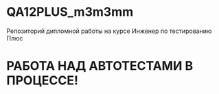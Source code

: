 # QA12PLUS_m3m3mm
Репозиторий дипломной работы на курсе Инженер по тестированию Плюс

# РАБОТА НАД АВТОТЕСТАМИ В ПРОЦЕССЕ!
